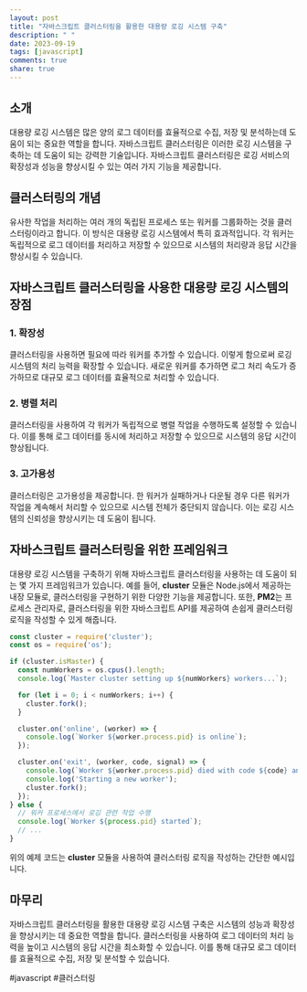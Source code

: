 ```yaml
---
layout: post
title: "자바스크립트 클러스터링을 활용한 대용량 로깅 시스템 구축"
description: " "
date: 2023-09-19
tags: [javascript]
comments: true
share: true
---
```


## 소개

대용량 로깅 시스템은 많은 양의 로그 데이터를 효율적으로 수집, 저장 및 분석하는데 도움이 되는 중요한 역할을 합니다. 자바스크립트 클러스터링은 이러한 로깅 시스템을 구축하는 데 도움이 되는 강력한 기술입니다. 자바스크립트 클러스터링은 로깅 서비스의 확장성과 성능을 향상시킬 수 있는 여러 가지 기능을 제공합니다.

## 클러스터링의 개념

유사한 작업을 처리하는 여러 개의 독립된 프로세스 또는 워커를 그룹화하는 것을 클러스터링이라고 합니다. 이 방식은 대용량 로깅 시스템에서 특히 효과적입니다. 각 워커는 독립적으로 로그 데이터를 처리하고 저장할 수 있으므로 시스템의 처리량과 응답 시간을 향상시킬 수 있습니다.

## 자바스크립트 클러스터링을 사용한 대용량 로깅 시스템의 장점

### 1. 확장성

클러스터링을 사용하면 필요에 따라 워커를 추가할 수 있습니다. 이렇게 함으로써 로깅 시스템의 처리 능력을 확장할 수 있습니다. 새로운 워커를 추가하면 로그 처리 속도가 증가하므로 대규모 로그 데이터를 효율적으로 처리할 수 있습니다.

### 2. 병렬 처리

클러스터링을 사용하여 각 워커가 독립적으로 병렬 작업을 수행하도록 설정할 수 있습니다. 이를 통해 로그 데이터를 동시에 처리하고 저장할 수 있으므로 시스템의 응답 시간이 향상됩니다.

### 3. 고가용성

클러스터링은 고가용성을 제공합니다. 한 워커가 실패하거나 다운될 경우 다른 워커가 작업을 계속해서 처리할 수 있으므로 시스템 전체가 중단되지 않습니다. 이는 로깅 시스템의 신뢰성을 향상시키는 데 도움이 됩니다.

## 자바스크립트 클러스터링을 위한 프레임워크

대용량 로깅 시스템을 구축하기 위해 자바스크립트 클러스터링을 사용하는 데 도움이 되는 몇 가지 프레임워크가 있습니다. 예를 들어, **cluster** 모듈은 Node.js에서 제공하는 내장 모듈로, 클러스터링을 구현하기 위한 다양한 기능을 제공합니다. 또한, **PM2**는 프로세스 관리자로, 클러스터링을 위한 자바스크립트 API를 제공하여 손쉽게 클러스터링 로직을 작성할 수 있게 해줍니다.

```javascript
const cluster = require('cluster');
const os = require('os');

if (cluster.isMaster) {
  const numWorkers = os.cpus().length;
  console.log(`Master cluster setting up ${numWorkers} workers...`);

  for (let i = 0; i < numWorkers; i++) {
    cluster.fork();
  }

  cluster.on('online', (worker) => {
    console.log(`Worker ${worker.process.pid} is online`);
  });

  cluster.on('exit', (worker, code, signal) => {
    console.log(`Worker ${worker.process.pid} died with code ${code} and signal ${signal}`);
    console.log('Starting a new worker');
    cluster.fork();
  });
} else {
  // 워커 프로세스에서 로깅 관련 작업 수행
  console.log(`Worker ${process.pid} started`);
  // ...
}
```

위의 예제 코드는 **cluster** 모듈을 사용하여 클러스터링 로직을 작성하는 간단한 예시입니다.

## 마무리

자바스크립트 클러스터링을 활용한 대용량 로깅 시스템 구축은 시스템의 성능과 확장성을 향상시키는 데 중요한 역할을 합니다. 클러스터링을 사용하여 로그 데이터의 처리 능력을 높이고 시스템의 응답 시간을 최소화할 수 있습니다. 이를 통해 대규모 로그 데이터를 효율적으로 수집, 저장 및 분석할 수 있습니다.

#javascript #클러스터링